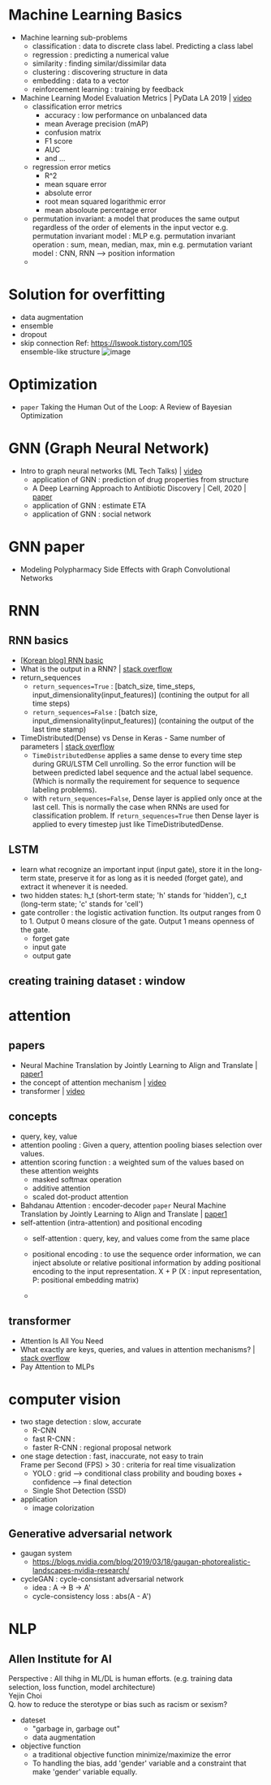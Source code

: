 # Machine Learning Basics
- Machine learning sub-problems
  - classification : data to discrete class label. Predicting a class label
  - regression : predicting a numerical value
  - similarity : finding similar/dissimilar data
  - clustering : discovering structure in data
  - embedding : data to a vector
  - reinforcement learning : training by feedback
- Machine Learning Model Evaluation Metrics | PyData LA 2019 | [video](https://youtu.be/PeYQIyOyKB8)
  - classification error metrics
    - accuracy : low performance on unbalanced data
    - mean Average precision (mAP)
    - confusion matrix
    - F1 score
    - AUC
    - and ...
  - regression error metics
    -  R^2
    -  mean square error
    -  absolute error
    -  root mean squared logarithmic error
    -  mean absoloute percentage error
  - permutation invariant: a model that produces the same output regardless of the order of elements in the input vector
    e.g. permutation invariant model : MLP
    e.g. permutation invariant operation : sum, mean, median, max, min
    e.g. permutation variant model : CNN, RNN --> position information
  - 
# Solution for overfitting
- data augmentation
- ensemble
- dropout
- skip connection 
  Ref: https://lswook.tistory.com/105  
  ensemble-like structure
  ![image](https://user-images.githubusercontent.com/48517782/142642903-49b4a5d6-75aa-472a-9900-a2b79f671a83.png)
# Optimization
- `paper` Taking the Human Out of the Loop: A Review of Bayesian Optimization

# GNN (Graph Neural Network)
- Intro to graph neural networks (ML Tech Talks) | [video](https://www.youtube.com/watch?v=8owQBFAHw7E)
  - application of GNN : prediction of drug properties from structure
  - A Deep Learning Approach to Antibiotic Discovery | Cell, 2020 | [paper](https://www.sciencedirect.com/science/article/pii/S0092867420301021)
  - application of GNN : estimate ETA
  - application of GNN : social network

# GNN paper
- Modeling Polypharmacy Side Effects with Graph Convolutional Networks

# RNN
## RNN basics
- [[Korean blog] RNN basic](https://taeu.github.io/nlp/deeplearning-nlp-rnn)
- What is the output in a RNN? | [stack overflow](https://math.stackexchange.com/questions/3107394/what-is-the-output-in-a-rnn)
- return_sequences
  - `return_sequences=True` : [batch_size, time_steps, input_dimensionality(input_features)] (contining the output for all time steps)
  - `return_sequences=False` : [batch size, input_dimensionality(input_features)] (containing the output of the last time stamp)
- TimeDistributed(Dense) vs Dense in Keras - Same number of parameters | [stack overflow](https://stackoverflow.com/questions/44611006/timedistributeddense-vs-dense-in-keras-same-number-of-parameters/44616780)
  - `TimeDistributedDense` applies a same dense to every time step during GRU/LSTM Cell unrolling. So the error function will be between predicted label sequence and the actual label sequence. (Which is normally the requirement for sequence to sequence labeling problems).
  - with `return_sequences=False`, Dense layer is applied only once at the last cell. This is normally the case when RNNs are used for classification problem. If `return_sequences=True` then Dense layer is applied to every timestep just like TimeDistributedDense.

## LSTM
- learn what recognize an important input (input gate), store it in the long-term state, preserve it for as long as it is needed (forget gate), and extract it whenever it is needed.
- two hidden states: h_t (short-term state; 'h' stands for 'hidden'), c_t (long-term state; 'c' stands for 'cell')
- gate controller : the logistic activation function. Its output ranges from 0 to 1. Output 0 means closure of the gate. Output 1 means openness of the gate.
  - forget gate
  - input gate
  - output gate

## creating training dataset : window

# attention
## papers
- Neural Machine Translation by Jointly Learning to Align and Translate | [paper1](https://arxiv.org/abs/1409.0473) 
- the concept of attention mechanism | [video](https://youtu.be/6aouXD8WMVQ)
- transformer | [video](https://www.youtube.com/watch?v=AA621UofTUA)
## concepts
- query, key, value
- attention pooling : Given a query, attention pooling biases selection over values.
- attention scoring function : a weighted sum of the values based on these attention weights
  - masked softmax operation
  - additive attention
  - scaled dot-product attention
- Bahdanau Attention : encoder-decoder
  `paper` Neural Machine Translation by Jointly Learning to Align and Translate | [paper1](https://arxiv.org/abs/1409.0473) 
- self-attention (intra-attention) and positional encoding
  - self-attention : query, key, and values come from the same place
  - positional encoding :  to use the sequence order information, we can inject absolute or relative positional information by adding positional encoding to the input representation.
    X + P (X : input representation, P: positional embedding matrix)  
    
  - 
## transformer
- Attention Is All You Need
- What exactly are keys, queries, and values in attention mechanisms? | [stack overflow](https://stats.stackexchange.com/questions/421935/what-exactly-are-keys-queries-and-values-in-attention-mechanisms)
- Pay Attention to MLPs

# computer vision
- two stage detection : slow, accurate
  - R-CNN
  - fast R-CNN : 
  - faster R-CNN : regional proposal network
- one stage detection : fast, inaccurate, not easy to train  
  Frame per Second (FPS) > 30 : criteria for real time visualization  
  - YOLO : grid --> conditional class probility and bouding boxes + confidence --> final detection
  - Single Shot Detection (SSD)
- application
  - image colorization
## Generative adversarial network
- gaugan system
  - https://blogs.nvidia.com/blog/2019/03/18/gaugan-photorealistic-landscapes-nvidia-research/
- cycleGAN : cycle-consistant adversarial network
  - idea : A -> B -> A'
  - cycle-consistency loss : abs(A - A')
# NLP
## Allen Institute for AI  
Perspective : All thihg in ML/DL is human efforts. (e.g. training data selection, loss function, model architecture)  
Yejin Choi  
Q. how to reduce the sterotype or bias such as racism or sexism?  
  - dateset
    - "garbage in, garbage out"
    - data augmentation
  - objective function
    - a traditional objective function minimize/maximize the error
    - To handling the bias, add 'gender' variable and a constraint that make 'gender' variable equally.


